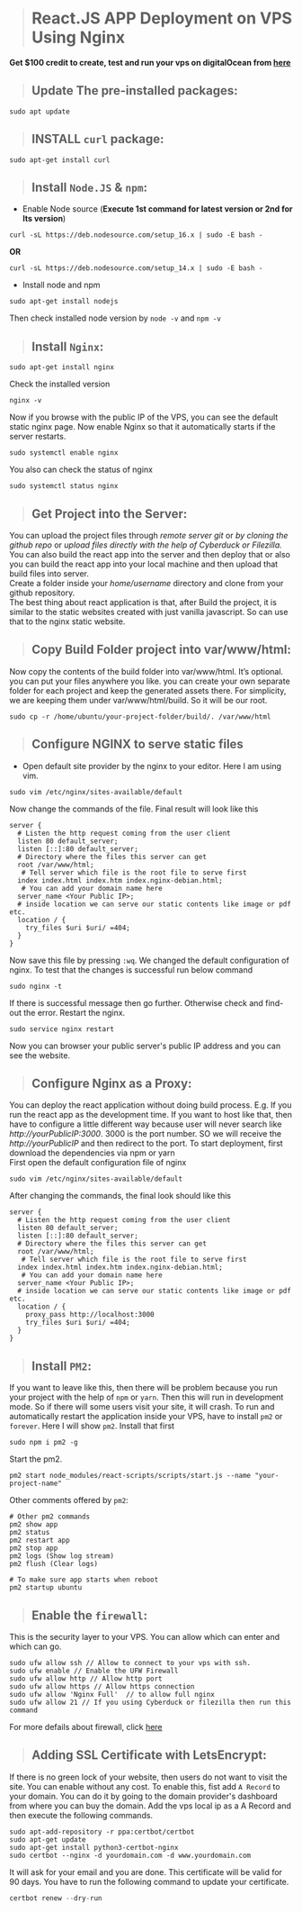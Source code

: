 ># React.JS APP Deployment on VPS Using Nginx
**Get $100 credit to create, test and run your vps on digitalOcean from [here](https://m.do.co/c/dbeec3f48f6f)**
>## Update The pre-installed packages:
```
sudo apt update
```

>## INSTALL `curl` package:
```
sudo apt-get install curl 
```

>## Install `Node.JS` & `npm`:
- Enable Node source (**Execute 1st command for latest version or 2nd for lts version**)
```
curl -sL https://deb.nodesource.com/setup_16.x | sudo -E bash -
```
**OR**

```
curl -sL https://deb.nodesource.com/setup_14.x | sudo -E bash -
```

- Install node and npm
```
sudo apt-get install nodejs
```
Then check installed node version by `node -v` and `npm -v`

>## Install `Nginx`:
```
sudo apt-get install nginx
```
Check the installed version
```
nginx -v
```
Now if you browse with the public IP of the VPS, you can see the default static nginx page. Now enable Nginx so that it automatically starts if the server restarts.
```
sudo systemctl enable nginx
```
You also can check the status of nginx
```
sudo systemctl status nginx
```
>## Get Project into the Server:
You can upload the project files through *remote server git* or *by cloning the github repo* or *upload files directly with the help of Cyberduck or Filezilla.* You can also build the react app into the server and then deploy that or also you can build the react app into your local machine and then upload that build files into server.</br>
Create a folder inside your *home/username* directory and clone from your github repository.</br>
The best thing about react application is that, after Build the project, it is similar to the static websites created with just vanilla javascript. So can use that to the nginx static website.


>## Copy Build Folder project into var/www/html:
Now copy the contents of the build folder into var/www/html. It’s optional. you can put your files anywhere you like. you can create your own separate folder for each project and keep the generated assets there. For simplicity, we are keeping them under var/www/html/build. So it will be our root.
```
sudo cp -r /home/ubuntu/your-project-folder/build/. /var/www/html
```

>## Configure NGINX to serve static files
- Open default site provider by the nginx to your editor. Here I am using vim.
```
sudo vim /etc/nginx/sites-available/default
```
Now change the commands of the file. Final result will look like this
```nginx
server {
  # Listen the http request coming from the user client
  listen 80 default_server;
  listen [::]:80 default_server;
  # Directory where the files this server can get
  root /var/www/html;
   # Tell server which file is the root file to serve first
  index index.html index.htm index.nginx-debian.html;
   # You can add your domain name here
  server_name <Your Public IP>;
  # inside location we can serve our static contents like image or pdf etc.
  location / {
    try_files $uri $uri/ =404;
  }
}
```
Now save this file by pressing `:wq`. We changed the default configuration of nginx. To test that the changes is successful run below command
```
sudo nginx -t
```
If there is successful message then go further. Otherwise check and find-out the error. Restart the nginx.
```
sudo service nginx restart
```
Now you can browser your public server's public IP address and you can see the website.

>## Configure Nginx as a Proxy:
You can deploy the react application without doing build process. E.g. If you run the react app as the development time. If you want to host like that, then have to configure a little different way because user will never search like *http://yourPublicIP:3000*. 3000 is the port number. SO we will receive the *http://yourPublicIP* and then redirect to the port. To start deployment, first download the dependencies via npm or yarn</br>
First open the default configuration file of nginx
```
sudo vim /etc/nginx/sites-available/default
```
After changing the commands, the final look should like this
```nginx
server {
  # Listen the http request coming from the user client
  listen 80 default_server;
  listen [::]:80 default_server;
  # Directory where the files this server can get
  root /var/www/html;
   # Tell server which file is the root file to serve first
  index index.html index.htm index.nginx-debian.html;
   # You can add your domain name here
  server_name <Your Public IP>;
  # inside location we can serve our static contents like image or pdf etc.
  location / {
    proxy_pass http://localhost:3000
    try_files $uri $uri/ =404;
  }
}
```

>## Install `PM2`:
If you want to leave like this, then there will be problem because you run your project with the help of `npm` or `yarn`. Then this will run in development mode. So if there will some users visit your site, it will crash. To run and automatically restart the application inside your VPS, have to install `pm2` or `forever`. Here I will show `pm2`. Install that first
```
sudo npm i pm2 -g
```
Start the pm2. 
```
pm2 start node_modules/react-scripts/scripts/start.js --name "your-project-name"
```
Other comments offered by `pm2`:
```
# Other pm2 commands
pm2 show app
pm2 status
pm2 restart app
pm2 stop app
pm2 logs (Show log stream)
pm2 flush (Clear logs)

# To make sure app starts when reboot
pm2 startup ubuntu
```

>## Enable the `firewall`:
This is the security layer to your VPS. You can allow which can enter and which can go.

```
sudo ufw allow ssh // Allow to connect to your vps with ssh.
sudo ufw enable // Enable the UFW Firewall
sudo ufw allow http // Allow http port
sudo ufw allow https // Allow https connection
sudo ufw allow 'Nginx Full'  // to allow full nginx
sudo ufw allow 21 // If you using Cyberduck or filezilla then run this command
```
For more defails about firewall, click [here](https://www.digitalocean.com/community/tutorials/how-to-set-up-a-firewall-with-ufw-on-ubuntu-20-04)

>## Adding SSL Certificate with LetsEncrypt:
If there is no green lock of your website, then users do not want to visit the site. You can enable without any cost. To enable this, fist add `A Record` to your domain. You can do it by going to the domain provider's dashboard from where you can buy the domain. Add the vps local ip as a A Record and then execute the following commands.
```
sudo apt-add-repository -r ppa:certbot/certbot
sudo apt-get update
sudo apt-get install python3-certbot-nginx
sudo certbot --nginx -d yourdomain.com -d www.yourdomain.com
```
It will ask for your email and you are done. This certificate will be valid for 90 days. You have to run the following command to update your certificate.
```js
certbot renew --dry-run
```

